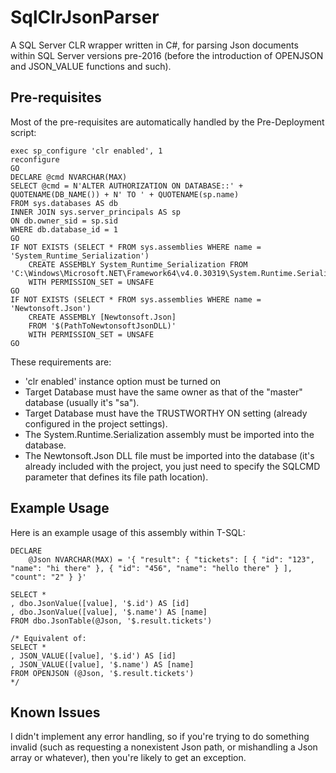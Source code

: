 # SqlClrJsonParser

A SQL Server CLR wrapper written in C#, for parsing Json documents within SQL Server versions pre-2016 (before the introduction of OPENJSON and JSON_VALUE functions and such).

## Pre-requisites

Most of the pre-requisites are automatically handled by the Pre-Deployment script:

```
exec sp_configure 'clr enabled', 1
reconfigure
GO
DECLARE @cmd NVARCHAR(MAX)
SELECT @cmd = N'ALTER AUTHORIZATION ON DATABASE::' + QUOTENAME(DB_NAME()) + N' TO ' + QUOTENAME(sp.name)
FROM sys.databases AS db
INNER JOIN sys.server_principals AS sp
ON db.owner_sid = sp.sid
WHERE db.database_id = 1
GO
IF NOT EXISTS (SELECT * FROM sys.assemblies WHERE name = 'System_Runtime_Serialization')
	CREATE ASSEMBLY System_Runtime_Serialization FROM 'C:\Windows\Microsoft.NET\Framework64\v4.0.30319\System.Runtime.Serialization.dll'
	WITH PERMISSION_SET = UNSAFE
GO
IF NOT EXISTS (SELECT * FROM sys.assemblies WHERE name = 'Newtonsoft.Json')
	CREATE ASSEMBLY [Newtonsoft.Json]
	FROM '$(PathToNewtonsoftJsonDLL)'
	WITH PERMISSION_SET = UNSAFE
GO
```

These requirements are:

- 'clr enabled' instance option must be turned on
- Target Database must have the same owner as that of the "master" database (usually it's "sa").
- Target Database must have the TRUSTWORTHY ON setting (already configured in the project settings).
- The System.Runtime.Serialization assembly must be imported into the database.
- The Newtonsoft.Json DLL file must be imported into the database (it's already included with the project, you just need to specify the SQLCMD parameter that defines its file path location).

## Example Usage

Here is an example usage of this assembly within T-SQL:

```
DECLARE
	@Json NVARCHAR(MAX) = '{ "result": { "tickets": [ { "id": "123", "name": "hi there" }, { "id": "456", "name": "hello there" } ], "count": "2" } }'

SELECT *
, dbo.JsonValue([value], '$.id') AS [id]
, dbo.JsonValue([value], '$.name') AS [name]
FROM dbo.JsonTable(@Json, '$.result.tickets')

/* Equivalent of:
SELECT *
, JSON_VALUE([value], '$.id') AS [id]
, JSON_VALUE([value], '$.name') AS [name]
FROM OPENJSON (@Json, '$.result.tickets')
*/
```

## Known Issues

I didn't implement any error handling, so if you're trying to do something invalid (such as requesting a nonexistent Json path, or mishandling a Json array or whatever), then you're likely to get an exception.
